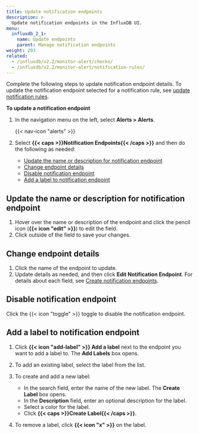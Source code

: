 ```yaml
---
title: Update notification endpoints
description: >
  Update notification endpoints in the InfluxDB UI.
menu:
  influxdb_2_1:
    name: Update endpoints
    parent: Manage notification endpoints
weight: 203
related:
  - /influxdb/v2.2/monitor-alert/checks/
  - /influxdb/v2.2/monitor-alert/notification-rules/
---
```


Complete the following steps to update notification endpoint details.
To update the notification endpoint selected for a notification rule, see [update notification rules](/influxdb/v2.2/monitor-alert/notification-rules/update/).

**To update a notification endpoint**

1. In the navigation menu on the left, select **Alerts > Alerts**.

    {{< nav-icon "alerts" >}}

2. Select **{{< caps >}}Notification Endpoints{{< /caps >}}** and then do the following as needed:

    - [Update the name or description for notification endpoint](#update-the-name-or-description-for-notification-endpoint)
    - [Change endpoint details](#change-endpoint-details)
    - [Disable notification endpoint](#disable-notification-endpoint)
    - [Add a label to notification endpoint](#add-a-label-to-notification-endpoint)

## Update the name or description for notification endpoint
1. Hover over the name or description of the endpoint and click the pencil icon
   (**{{< icon "edit" >}}**) to edit the field.
2. Click outside of the field to save your changes.

## Change endpoint details
1. Click the name of the endpoint to update.
2. Update details as needed, and then click **Edit Notification Endpoint**.
   For details about each field, see [Create notification endpoints](/influxdb/v2.2/monitor-alert/notification-endpoints/create/).

## Disable notification endpoint
Click the {{< icon "toggle" >}} toggle to disable the notification endpoint.

## Add a label to notification endpoint
1. Click **{{< icon "add-label" >}} Add a label** next to the endpoint you want to add a label to.
   The **Add Labels** box opens.
2. To add an existing label, select the label from the list.
3. To create and add a new label:

    - In the search field, enter the name of the new label. The **Create Label** box opens.
    - In the **Description** field, enter an optional description for the label.
    - Select a color for the label.
    - Click **{{< caps >}}Create Label{{< /caps >}}**.

4. To remove a label, click **{{< icon "x" >}}** on the label.
